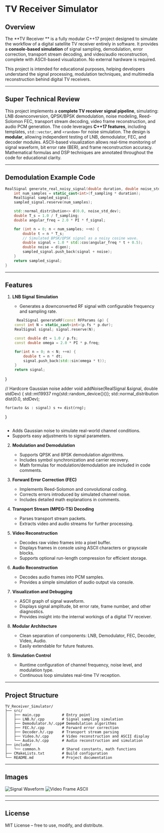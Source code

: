 # TV Receiver Simulator

## Overview

The **TV Receiver ** is a fully modular C++17 project designed to simulate the workflow of a digital satellite TV receiver entirely in software. It provides a **console-based simulation** of signal sampling, demodulation, error correction, transport stream decoding, and video/audio reconstruction, complete with ASCII-based visualization. No external hardware is required.

This project is intended for educational purposes, helping developers understand the signal processing, modulation techniques, and multimedia reconstruction behind digital TV receivers.

---

## Super Technical Review

This project implements a **complete TV receiver signal pipeline**, simulating: LNB downconversion, QPSK/BPSK demodulation, noise modeling, Reed-Solomon FEC, transport stream decoding, video frame reconstruction, and audio PCM generation. The code leverages **C++17 features**, including templates, `std::vector`, and `<random>` for noise simulation. The design is **modular**, allowing independent testing of LNB, demodulator, FEC, and decoder modules. ASCII-based visualization allows real-time monitoring of signal waveform, bit error rate (BER), and frame reconstruction accuracy. Mathematical formulas and DSP techniques are annotated throughout the code for educational clarity.

---

## Demodulation Example Code

```cpp
RealSignal generate_real_noisy_signal(double duration, double noise_std_dev) {
    int num_samples = static_cast<int>(f_sampling * duration);
    RealSignal sampled_signal;
    sampled_signal.reserve(num_samples);

    std::normal_distribution<> d(0.0, noise_std_dev);
    double T_s = 1.0 / f_sampling;
    double angular_freq = 2.0 * PI * f_signal;

    for (int n = 0; n < num_samples; ++n) {
        double t = n * T_s;
        // Simulated BPSK/QPSK signal as a noisy cosine wave.
        double signal = 1.0 * std::cos(angular_freq * t + 0.5);
        double noise = d(gen);
        sampled_signal.push_back(signal + noise);
    }
    return sampled_signal;
}
```

---

## Features

1. **LNB Signal Simulation**

   - Generates a downconverted RF signal with configurable frequency and sampling rate.

   ```Cpp
     RealSignal generateRF(const RFParams &p) {
    const int N = static_cast<int>(p.fs * p.dur);
    RealSignal signal; signal.reserve(N);

    const double dt = 1.0 / p.fs;
    const double omega = 2.0 * PI * p.freq;

    for(int n = 0; n < N; ++n) {
        double t = n * dt;
        signal.push_back(std::sin(omega * t));
    }
    return signal;
}

// Hardcore Gaussian noise adder
void addNoise(RealSignal &signal, double stdDev) {
    std::mt19937 rng{std::random_device{}()};
    std::normal_distribution<double> dist(0.0, stdDev);

    for(auto &s : signal) s += dist(rng);
}

   ```

```
     
   - Adds Gaussian noise to simulate real-world channel conditions.
   - Supports easy adjustments to signal parameters.

2. **Modulation and Demodulation**

   - Supports QPSK and 8PSK demodulation algorithms.
   - Includes symbol synchronization and carrier recovery.
   - Math formulas for modulation/demodulation are included in code comments.

3. **Forward Error Correction (FEC)**

   - Implements Reed-Solomon and convolutional coding.
   - Corrects errors introduced by simulated channel noise.
   - Includes detailed math explanations in comments.

4. **Transport Stream (MPEG-TS) Decoding**

   - Parses transport stream packets.
   - Extracts video and audio streams for further processing.

5. **Video Reconstruction**

   - Decodes raw video frames into a pixel buffer.
   - Displays frames in console using ASCII characters or grayscale blocks.
   - Supports optional run-length compression for efficient storage.

6. **Audio Reconstruction**

   - Decodes audio frames into PCM samples.
   - Provides a simple simulation of audio output via console.

7. **Visualization and Debugging**

   - ASCII graph of signal waveform.
   - Displays signal amplitude, bit error rate, frame number, and other diagnostics.
   - Provides insight into the internal workings of a digital TV receiver.

8. **Modular Architecture**

   - Clean separation of components: LNB, Demodulator, FEC, Decoder, Video, Audio.
   - Easily extendable for future features.

9. **Simulation Control**

   - Runtime configuration of channel frequency, noise level, and modulation type.
   - Continuous loop simulates real-time TV reception.

---

## Project Structure

```
TV_Receiver_Simulator/
├── src/
│   ├── main.cpp          # Entry point
│   ├── LNB.h/.cpp        # Signal sampling simulation
│   ├── Demodulator.h/.cpp# Demodulation algorithms
│   ├── FEC.h/.cpp        # Forward error correction
│   ├── Decoder.h/.cpp    # Transport stream parsing
│   ├── Video.h/.cpp      # Video reconstruction and ASCII display
│   └── Audio.h/.cpp      # Audio reconstruction and simulation
├── include/
│   └── common.h          # Shared constants, math functions
├── CMakeLists.txt        # Build configuration
└── README.md             # Project documentation
```

---

## Images

![Signal Waveform](images/recevier.png)
![Video Frame ASCII](images/front.png)

---

---

## License

MIT License – free to use, modify, and distribute.
